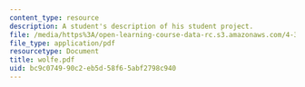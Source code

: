 ```yaml
---
content_type: resource
description: A student's description of his student project.
file: /media/https%3A/open-learning-course-data-rc.s3.amazonaws.com/4-341-introduction-to-photography-and-related-media-fall-2007/bc9c074990c2eb5d58f65abf2798c940_wolfe.pdf
file_type: application/pdf
resourcetype: Document
title: wolfe.pdf
uid: bc9c0749-90c2-eb5d-58f6-5abf2798c940
---
```

